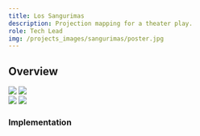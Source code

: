 ```yaml
---
title: Los Sangurimas
description: Projection mapping for a theater play.
role: Tech Lead
img: /projects_images/sangurimas/poster.jpg
---
```


## Overview

<div class="imgs">
<img src="/projects_images/sangurimas/img_1.jpg">
<img src="/projects_images/sangurimas/img_2.jpg">
</div>

<div class="imgs">
<img src="/projects_images/sangurimas/img_3.jpg">
<img src="/projects_images/sangurimas/img_4.jpg">
</div>

### Implementation

<div class="imgs">
    <lazy-video-component
	source="/projects_images/sangurimas/video_1.mp4"
        class="md:w-1/2 object-cover my-10 mx-auto border-gray border shadow-md"
    ></lazy-video-component>
</div>

